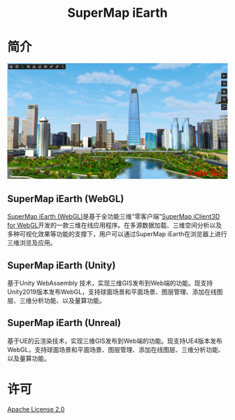 # <center>SuperMap iEarth</center>


# 简介

![](./imgs/iEarth.jpg)

## SuperMap iEarth (WebGL)
[SuperMap iEarth (WebGL)](http://www.supermapol.com/earth/)是基于全功能三维“零客户端”[SuperMap iClient3D for WebGL](http://support.supermap.com.cn:8090/webgl/examples/examples.html)开发的一款三维在线应用程序。在多源数据加载、三维空间分析以及多种可视化效果等功能的支撑下，用户可以通过SuperMap iEarth在浏览器上进行三维浏览及应用。

## SuperMap iEarth (Unity)
基于Unity WebAssembly 技术，实现三维GIS发布到Web端的功能。现支持Unity2019版本发布WebGL，支持球面场景和平面场景、图层管理、添加在线图层、三维分析功能、以及量算功能。

## SuperMap iEarth (Unreal)
基于UE的云渲染技术，实现三维GIS发布到Web端的功能。现支持UE4版本发布WebGL，支持球面场景和平面场景、图层管理、添加在线图层、三维分析功能、以及量算功能。

# 许可

[Apache License 2.0](https://github.com/SuperMap/SuperMap-iEarth/blob/master/LICENSE)